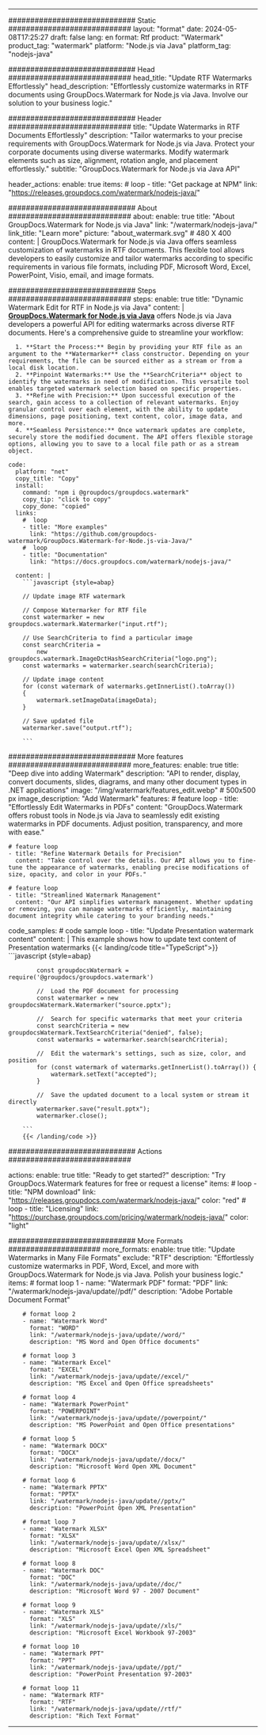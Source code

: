 
---
############################# Static ############################
layout: "format"
date:  2024-05-08T17:25:27
draft: false
lang: en
format: Rtf
product: "Watermark"
product_tag: "watermark"
platform: "Node.js via Java"
platform_tag: "nodejs-java"

############################# Head ############################
head_title: "Update RTF Watermarks Effortlessly"
head_description: "Effortlessly customize watermarks in RTF documents using GroupDocs.Watermark for Node.js via Java. Involve our solution to your business logic."

############################# Header ############################
title: "Update Watermarks in RTF Documents Effortlessly" 
description: "Tailor watermarks to your precise requirements with GroupDocs.Watermark for Node.js via Java. Protect your corporate documents using diverse watermarks. Modify watermark elements such as size, alignment, rotation angle, and placement effortlessly."
subtitle: "GroupDocs.Watermark for Node.js via Java API" 

header_actions:
  enable: true
  items:
    #  loop
    - title: "Get package at NPM"
      link: "https://releases.groupdocs.com/watermark/nodejs-java/"
      
############################# About ############################
about:
    enable: true
    title: "About GroupDocs.Watermark for Node.js via Java"
    link: "/watermark/nodejs-java/"
    link_title: "Learn more"
    picture: "about_watermark.svg" # 480 X 400
    content: |
       GroupDocs.Watermark for Node.js via Java offers seamless customization of watermarks in RTF documents. This flexible tool allows developers to easily customize and tailor watermarks according to specific requirements in various file formats, including PDF, Microsoft Word, Excel, PowerPoint, Visio, email, and image formats.

############################# Steps ############################
steps:
    enable: true
    title: "Dynamic Watermark Edit for RTF in Node.js via Java"
    content: |
      **[GroupDocs.Watermark for Node.js via Java](https://products.groupdocs.com/watermark/nodejs-java/)** offers Node.js via Java developers a powerful API for editing watermarks across diverse RTF documents. Here's a comprehensive guide to streamline your workflow:
      
      1. **Start the Process:** Begin by providing your RTF file as an argument to the **Watermarker** class constructor. Depending on your requirements, the file can be sourced either as a stream or from a local disk location.
      2. **Pinpoint Watermarks:** Use the **SearchCriteria** object to identify the watermarks in need of modification. This versatile tool enables targeted watermark selection based on specific properties.
      3. **Refine with Precision:** Upon successful execution of the search, gain access to a collection of relevant watermarks. Enjoy granular control over each element, with the ability to update dimensions, page positioning, text content, color, image data, and more.
      4. **Seamless Persistence:** Once watermark updates are complete, securely store the modified document. The API offers flexible storage options, allowing you to save to a local file path or as a stream object.
   
    code:
      platform: "net"
      copy_title: "Copy"
      install:
        command: "npm i @groupdocs/groupdocs.watermark"
        copy_tip: "click to copy"
        copy_done: "copied"
      links:
        #  loop
        - title: "More examples"
          link: "https://github.com/groupdocs-watermark/GroupDocs.Watermark-for-Node.js-via-Java/"
        #  loop
        - title: "Documentation"
          link: "https://docs.groupdocs.com/watermark/nodejs-java/"
          
      content: |
        ```javascript {style=abap}

        // Update image RTF watermark

        // Compose Watermarker for RTF file
        const watermarker = new groupdocs.watermark.Watermarker("input.rtf");

        // Use SearchCriteria to find a particular image
        const searchCriteria = 
            new groupdocs.watermark.ImageDctHashSearchCriteria("logo.png");
        const watermarks = watermarker.search(searchCriteria);
        
        // Update image content
        for (const watermark of watermarks.getInnerList().toArray())
        {
            watermark.setImageData(imageData);
        }

        // Save updated file
        watermarker.save("output.rtf");
        
        ```            

############################# More features ############################
more_features:
  enable: true
  title: "Deep dive into adding Watermark"
  description: "API to render, display, convert documents, slides, diagrams, and many other document types in .NET applications"
  image: "/img/watermark/features_edit.webp" # 500x500 px
  image_description: "Add Watermark"
  features:
    # feature loop
    - title: "Effortlessly Edit Watermarks in PDFs"
      content: "GroupDocs.Watermark offers robust tools in Node.js via Java to seamlessly edit existing watermarks in PDF documents. Adjust position, transparency, and more with ease."

    # feature loop
    - title: "Refine Watermark Details for Precision"
      content: "Take control over the details. Our API allows you to fine-tune the appearance of watermarks, enabling precise modifications of size, opacity, and color in your PDFs."

    # feature loop
    - title: "Streamlined Watermark Management"
      content: "Our API simplifies watermark management. Whether updating or removing, you can manage watermarks efficiently, maintaining document integrity while catering to your branding needs."
      
  code_samples:
    # code sample loop
    - title: "Update Presentation watermark content"
      content: |
        This example shows how to update text content of Presentation watermarks
        {{< landing/code title="TypeScript">}}
        ```javascript {style=abap}
        
            const groupdocsWatermark = require('@groupdocs/groupdocs.watermark')

            //  Load the PDF document for processing
            const watermarker = new groupdocsWatermark.Watermarker("source.pptx");

            //  Search for specific watermarks that meet your criteria
            const searchCriteria = new groupdocsWatermark.TextSearchCriteria("denied", false);
            const watermarks = watermarker.search(searchCriteria);
  
            //  Edit the watermark's settings, such as size, color, and position
            for (const watermark of watermarks.getInnerList().toArray()) {
                watermark.setText("accepted");
            }

            //  Save the updated document to a local system or stream it directly
            watermarker.save("result.pptx");
            watermarker.close();

        ```
        {{< /landing/code >}}


############################# Actions ############################

actions:
  enable: true
  title: "Ready to get started?"
  description: "Try GroupDocs.Watermark features for free or request a license"
  items:
    #  loop
    - title: "NPM download"
      link: "https://releases.groupdocs.com/watermark/nodejs-java/"
      color: "red"
        #  loop
    - title: "Licensing"
      link: "https://purchase.groupdocs.com/pricing/watermark/nodejs-java/"
      color: "light"


############################# More Formats #####################
more_formats:
    enable: true
    title: "Update Watermarks in Many File Formats"
    exclude: "RTF"
    description: "Effortlessly customize watermarks in PDF, Word, Excel, and more with GroupDocs.Watermark for Node.js via Java. Polish your business logic."
    items: 
        # format loop 1
        - name: "Watermark PDF"
          format: "PDF"
          link: "/watermark/nodejs-java/update//pdf/"
          description: "Adobe Portable Document Format"

        # format loop 2
        - name: "Watermark Word"
          format: "WORD"
          link: "/watermark/nodejs-java/update//word/"
          description: "MS Word and Open Office documents"
          
        # format loop 3
        - name: "Watermark Excel"
          format: "EXCEL"
          link: "/watermark/nodejs-java/update//excel/"
          description: "MS Excel and Open Office spreadsheets"

        # format loop 4
        - name: "Watermark PowerPoint"
          format: "POWERPOINT"
          link: "/watermark/nodejs-java/update//powerpoint/"
          description: "MS PowerPoint and Open Office presentations"

        # format loop 5
        - name: "Watermark DOCX"
          format: "DOCX"
          link: "/watermark/nodejs-java/update//docx/"
          description: "Microsoft Word Open XML Document"
          
        # format loop 6
        - name: "Watermark PPTX"
          format: "PPTX"
          link: "/watermark/nodejs-java/update//pptx/"
          description: "PowerPoint Open XML Presentation"
          
        # format loop 7
        - name: "Watermark XLSX"
          format: "XLSX"
          link: "/watermark/nodejs-java/update//xlsx/"
          description: "Microsoft Excel Open XML Spreadsheet"

        # format loop 8
        - name: "Watermark DOC"
          format: "DOC"
          link: "/watermark/nodejs-java/update//doc/"
          description: "Microsoft Word 97 - 2007 Document"

        # format loop 9
        - name: "Watermark XLS"
          format: "XLS"
          link: "/watermark/nodejs-java/update//xls/"
          description: "Microsoft Excel Workbook 97-2003"

        # format loop 10
        - name: "Watermark PPT"
          format: "PPT"
          link: "/watermark/nodejs-java/update//ppt/"
          description: "PowerPoint Presentation 97-2003"

        # format loop 11
        - name: "Watermark RTF"
          format: "RTF"
          link: "/watermark/nodejs-java/update//rtf/"
          description: "Rich Text Format"

---